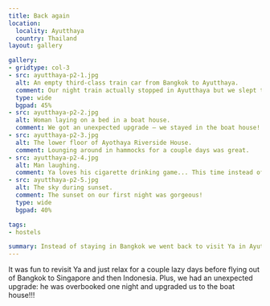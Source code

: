 ```yaml
---
title: Back again
location:
  locality: Ayutthaya
  country: Thailand
layout: gallery

gallery:
- gridtype: col-3
- src: ayutthaya-p2-1.jpg
  alt: An empty third-class train car from Bangkok to Ayutthaya.
  comment: Our night train actually stopped in Ayutthaya but we slept through the connection. But we caught an early train to Ayutthaya so it was pretty empty.
  type: wide
  bgpad: 45%
- src: ayutthaya-p2-2.jpg
  alt: Woman laying on a bed in a boat house.
  comment: We got an unexpected upgrade — we stayed in the boat house!
- src: ayutthaya-p2-3.jpg
  alt: The lower floor of Ayothaya Riverside House.
  comment: Lounging around in hammocks for a couple days was great.
- src: ayutthaya-p2-4.jpg
  alt: Man laughing.
  comment: Ya loves his cigarette drinking game... This time instead of warm water we actually drank Thai whisky, very similar to lao-Lao.
- src: ayutthaya-p2-5.jpg
  alt: The sky during sunset.
  comment: The sunset on our first night was gorgeous!
  type: wide
  bgpad: 40%

tags:
- hostels

summary: Instead of staying in Bangkok we went back to visit Ya in Ayutthaya. We had a nice time singing songs and just relaxing at his wonderful guest house.
---
```


It was fun to revisit Ya and just relax for a couple lazy days before flying out of Bangkok to Singapore and then Indonesia. Plus, we had an unexpected upgrade: he was overbooked one night and upgraded us to the boat house!!!
